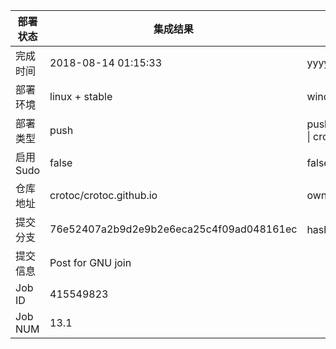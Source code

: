 部署状态 | 集成结果 | 参考值
---|---|---
完成时间 | 2018-08-14 01:15:33 | yyyy-mm-dd hh:mm:ss
部署环境 | linux + stable | window \| linux + stable
部署类型 | push | push \| pull_request \| api \| cron
启用Sudo | false | false \| true
仓库地址 | crotoc/crotoc.github.io | owner_name/repo_name
提交分支 | 76e52407a2b9d2e9b2e6eca25c4f09ad048161ec | hash 16位
提交信息 | Post for GNU join |
Job ID   | 415549823 |
Job NUM  | 13.1 |
